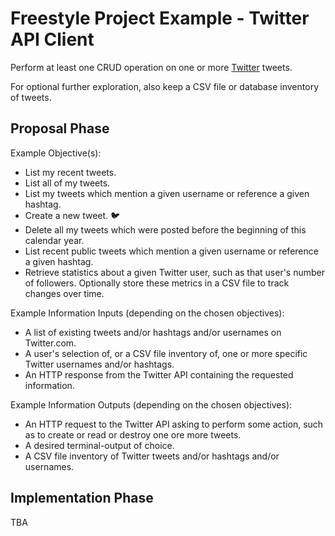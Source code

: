 # Freestyle Project Example - Twitter API Client

Perform at least one CRUD operation on one or more [Twitter](https://twitter.com/) tweets.

For optional further exploration, also keep a CSV file or database inventory of tweets.

## Proposal Phase

Example Objective(s):

  + List my recent tweets.
  + List all of my tweets.
  + List my tweets which mention a given username or reference a given hashtag.
  + Create a new tweet. :bird:
  + Delete all my tweets which were posted before the beginning of this calendar year.
  + List recent public tweets which mention a given username or reference a given hashtag.
  + Retrieve statistics about a given Twitter user, such as that user's number of followers. Optionally store these metrics in a CSV file to track changes over time.

Example Information Inputs (depending on the chosen objectives):

  + A list of existing tweets and/or hashtags and/or usernames on Twitter.com.
  + A user's selection of, or a CSV file inventory of, one or more specific Twitter usernames and/or hashtags.
  + An HTTP response from the Twitter API containing the requested information.

Example Information Outputs (depending on the chosen objectives):

  + An HTTP request to the Twitter API asking to perform some action, such as to create or read or destroy one ore more tweets.
  + A desired terminal-output of choice.
  + A CSV file inventory of Twitter tweets and/or hashtags and/or usernames.

## Implementation Phase

TBA
